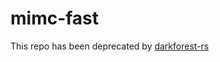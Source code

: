 # mimc-fast

This repo has been deprecated by [darkforest-rs](https://github.com/projectsophon/darkforest-rs/tree/main/mimc-fast)
